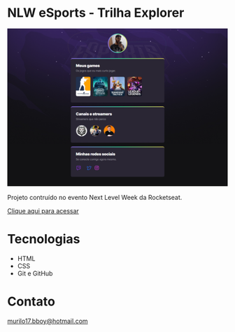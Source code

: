 # NLW eSports - Trilha Explorer

![preview](./preview.png)

Projeto contruído no evento Next Level Week da Rocketseat. 

[Clique aqui para acessar](https://murilo122.github.io/nlw/)

# Tecnologias

- HTML
- CSS
- Git e GitHub

# Contato

murilo17.bboy@hotmail.com